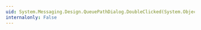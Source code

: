 ```yaml
---
uid: System.Messaging.Design.QueuePathDialog.DoubleClicked(System.Object,System.EventArgs)
internalonly: False
---
```

